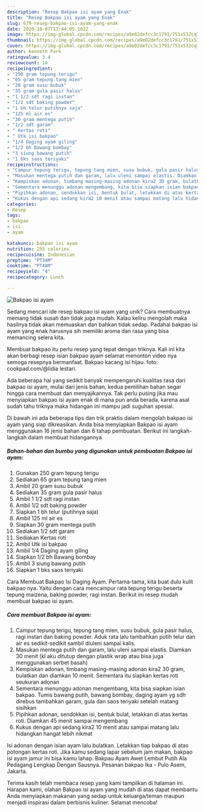 ```yaml
---
description: "Resep Bakpao isi ayam yang Enak"
title: "Resep Bakpao isi ayam yang Enak"
slug: 679-resep-bakpao-isi-ayam-yang-enak
date: 2020-10-07T17:44:05.102Z
image: https://img-global.cpcdn.com/recipes/a9e02defcc3c1791/751x532cq70/bakpao-isi-ayam-foto-resep-utama.jpg
thumbnail: https://img-global.cpcdn.com/recipes/a9e02defcc3c1791/751x532cq70/bakpao-isi-ayam-foto-resep-utama.jpg
cover: https://img-global.cpcdn.com/recipes/a9e02defcc3c1791/751x532cq70/bakpao-isi-ayam-foto-resep-utama.jpg
author: Kenneth Park
ratingvalue: 3.4
reviewcount: 14
recipeingredient:
- "250 gram tepung terigu"
- "65 gram tepung tang mien"
- "20 gram susu bubuk"
- "35 gram gula pasir halus"
- "1 1/2 sdt ragi instan"
- "1/2 sdt baking powder"
- "1 bh telur putihnya saja"
- "125 ml air es"
- "30 gram mentega putih"
- "1/2 sdt garam"
- " Kertas roti"
- " Utk isi bakpao"
- "1/4 Daging ayam giling"
- "1/2 bh Bawang bombay"
- "3 siung bawang putih"
- "1 bks saos teriyaki"
recipeinstructions:
- "Campur tepung terigu, tepung tang mien, susu bubuk, gula pasir halus, ragi instan dan baking powder. Aduk rata lalu tambahkan putih telur dan air es sedikit-sedikit sambil diuleni sampai kalis."
- "Masukan mentega putih dan garam, lalu uleni sampai elastis. Diamkan 30 menit (kl aku ditutup dengan plastik wrap atau bisa juga menggunakan serbet basah)"
- "Kempiskan adonan, timbang masing-masing adonan kira2 30 gram, bulatkan dan diamkan 10 menit. Sementara itu siapkan kertas roti seukuran adonan"
- "Sementara menunggu adonan mengembang, kita bisa siapkan isian bakpao. Tumis bawang putih, bawang bombay, daging ayam yg sdh direbus tambahkan garam, gula dan saos teriyaki setelah matang sisihkan"
- "Pipihkan adonan, sendokkan isi, bentuk bulat, letakkan di atas kertas roti. Diamkan 45 menit sampai mengembang"
- "Kukus dengan api sedang kira2 10 menit atau sampai matang lalu hidangkan hangat lebih nikmat"
categories:
- Resep
tags:
- bakpao
- isi
- ayam

katakunci: bakpao isi ayam 
nutrition: 255 calories
recipecuisine: Indonesian
preptime: "PT34M"
cooktime: "PT48M"
recipeyield: "4"
recipecategory: Lunch

---
```



![Bakpao isi ayam](https://img-global.cpcdn.com/recipes/a9e02defcc3c1791/751x532cq70/bakpao-isi-ayam-foto-resep-utama.jpg)

Sedang mencari ide resep bakpao isi ayam yang unik? Cara membuatnya memang tidak susah dan tidak juga mudah. Kalau keliru mengolah maka hasilnya tidak akan memuaskan dan bahkan tidak sedap. Padahal bakpao isi ayam yang enak harusnya sih memiliki aroma dan rasa yang bisa memancing selera kita.

Membuat bakpao itu perlu resep yang tepat dengan triknya. Kali ini kita akan berbagi resep isian bakpao ayam selamat menonton video nya semoga resepnya bermanfaat. Bakpao kacang isi hijau. foto: cookpad.com/@lidia lestari.

Ada beberapa hal yang sedikit banyak mempengaruhi kualitas rasa dari bakpao isi ayam, mulai dari jenis bahan, kedua pemilihan bahan segar hingga cara membuat dan menyajikannya. Tak perlu pusing jika mau menyiapkan bakpao isi ayam enak di mana pun anda berada, karena asal sudah tahu triknya maka hidangan ini mampu jadi suguhan spesial.


Di bawah ini ada beberapa tips dan trik praktis dalam mengolah bakpao isi ayam yang siap dikreasikan. Anda bisa menyiapkan Bakpao isi ayam menggunakan 16 jenis bahan dan 6 tahap pembuatan. Berikut ini langkah-langkah dalam membuat hidangannya.

<!--inarticleads1-->

##### Bahan-bahan dan bumbu yang digunakan untuk pembuatan Bakpao isi ayam:

1. Gunakan 250 gram tepung terigu
1. Sediakan 65 gram tepung tang mien
1. Ambil 20 gram susu bubuk
1. Sediakan 35 gram gula pasir halus
1. Ambil 1 1/2 sdt ragi instan
1. Ambil 1/2 sdt baking powder
1. Siapkan 1 bh telur (putihnya saja)
1. Ambil 125 ml air es
1. Siapkan 30 gram mentega putih
1. Sediakan 1/2 sdt garam
1. Sediakan  Kertas roti
1. Ambil  Utk isi bakpao
1. Ambil 1/4 Daging ayam giling
1. Siapkan 1/2 bh Bawang bombay
1. Ambil 3 siung bawang putih
1. Siapkan 1 bks saos teriyaki


Cara Membuat Bakpao Isi Daging Ayam. Pertama-tama, kita buat dulu kulit bakpao nya. Yaitu dengan cara mencampur rata tepung terigu beserta tepung maizena, baking powder, ragi instan. Berikut ini resep mudah membuat bakpao isi ayam. 

<!--inarticleads2-->

##### Cara membuat Bakpao isi ayam:

1. Campur tepung terigu, tepung tang mien, susu bubuk, gula pasir halus, ragi instan dan baking powder. Aduk rata lalu tambahkan putih telur dan air es sedikit-sedikit sambil diuleni sampai kalis.
1. Masukan mentega putih dan garam, lalu uleni sampai elastis. Diamkan 30 menit (kl aku ditutup dengan plastik wrap atau bisa juga menggunakan serbet basah)
1. Kempiskan adonan, timbang masing-masing adonan kira2 30 gram, bulatkan dan diamkan 10 menit. Sementara itu siapkan kertas roti seukuran adonan
1. Sementara menunggu adonan mengembang, kita bisa siapkan isian bakpao. Tumis bawang putih, bawang bombay, daging ayam yg sdh direbus tambahkan garam, gula dan saos teriyaki setelah matang sisihkan
1. Pipihkan adonan, sendokkan isi, bentuk bulat, letakkan di atas kertas roti. Diamkan 45 menit sampai mengembang
1. Kukus dengan api sedang kira2 10 menit atau sampai matang lalu hidangkan hangat lebih nikmat


Isi adonan dengan isian ayam lalu bulatkan. Letakkan tiap bakpao di atas potongan kertas roti. Jika kamu sedang lapar sebelum jam makan, bakpao isi ayam jamur ini bisa kamu lahap. Bakpau Ayam Awet Lembut Putih Ala Pedagang Lengkap Dengan Sausnya. Pesanan bakpao Ika - Pulo Asem, Jakarta. 

Terima kasih telah membaca resep yang kami tampilkan di halaman ini. Harapan kami, olahan Bakpao isi ayam yang mudah di atas dapat membantu Anda menyiapkan makanan yang sedap untuk keluarga/teman maupun menjadi inspirasi dalam berbisnis kuliner. Selamat mencoba!
